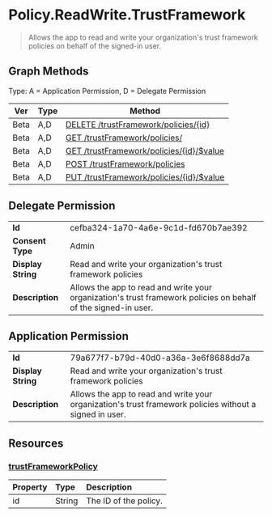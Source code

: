 # Policy.ReadWrite.TrustFramework

> Allows the app to read and write your organization's trust framework policies on behalf of the signed-in user.
## Graph Methods

Type: A = Application Permission, D = Delegate Permission

|Ver|Type|Method|
|-------|----|------|
|Beta|A,D|[DELETE /trustFramework/policies/{id}](https://docs.microsoft.com/graph/api/trustframeworkpolicy-delete?view=graph-rest-beta&tabs=http)|
|Beta|A,D|[GET /trustFramework/policies/](https://docs.microsoft.com/graph/api/trustframework-list-trustframeworkpolicies?view=graph-rest-beta&tabs=http)|
|Beta|A,D|[GET /trustFramework/policies/{id}/$value](https://docs.microsoft.com/graph/api/trustframeworkpolicy-get?view=graph-rest-beta&tabs=http)|
|Beta|A,D|[POST /trustFramework/policies](https://docs.microsoft.com/graph/api/trustframework-post-trustframeworkpolicy?view=graph-rest-beta&tabs=http)|
|Beta|A,D|[PUT /trustFramework/policies/{id}/$value](https://docs.microsoft.com/graph/api/trustframework-put-trustframeworkpolicy?view=graph-rest-beta&tabs=http)|
## Delegate Permission
|||
|-|-|
|**Id**|cefba324-1a70-4a6e-9c1d-fd670b7ae392|
|**Consent Type**|Admin|
|**Display String**|Read and write your organization's trust framework policies|
|**Description**|Allows the app to read and write your organization's trust framework policies on behalf of the signed-in user.|
## Application Permission
|||
|-|-|
|**Id**|79a677f7-b79d-40d0-a36a-3e6f8688dd7a|
|**Display String**|Read and write your organization's trust framework policies|
|**Description**|Allows the app to read and write your organization's trust framework policies without a signed in user.|
## Resources
### [trustFrameworkPolicy ](https://docs.microsoft.com/graph/api/resources/trustframeworkpolicy?view=graph-rest-1.0&tabs=http)
|Property|Type|Description|
|:---------------|:--------|:----------|
|id|String|The ID of the policy.|
